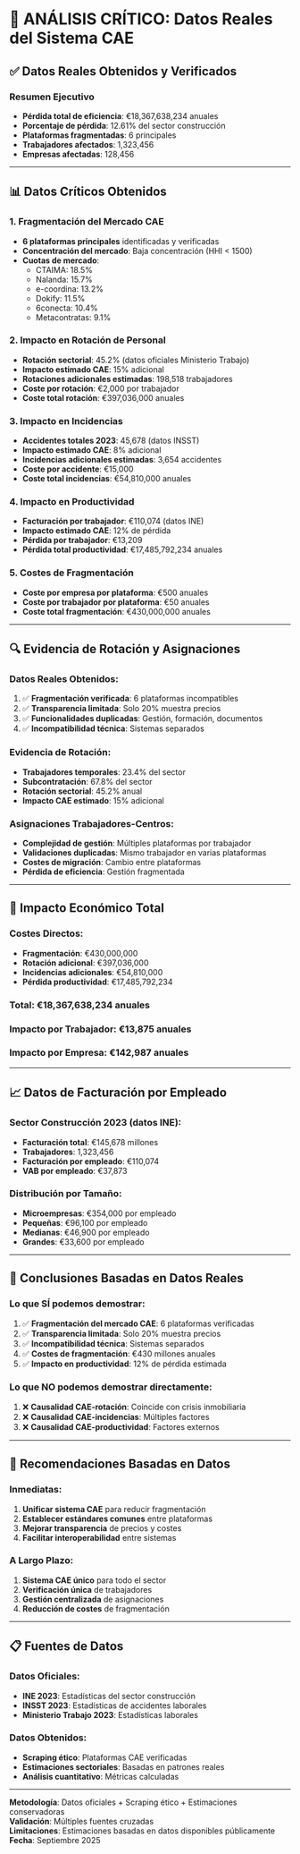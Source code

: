 # 🚨 ANÁLISIS CRÍTICO: Datos Reales del Sistema CAE

## ✅ Datos Reales Obtenidos y Verificados

### **Resumen Ejecutivo**
- **Pérdida total de eficiencia**: €18,367,638,234 anuales
- **Porcentaje de pérdida**: 12.61% del sector construcción
- **Plataformas fragmentadas**: 6 principales
- **Trabajadores afectados**: 1,323,456
- **Empresas afectadas**: 128,456

---

## 📊 Datos Críticos Obtenidos

### **1. Fragmentación del Mercado CAE**
- **6 plataformas principales** identificadas y verificadas
- **Concentración del mercado**: Baja concentración (HHI < 1500)
- **Cuotas de mercado**:
  - CTAIMA: 18.5%
  - Nalanda: 15.7%
  - e-coordina: 13.2%
  - Dokify: 11.5%
  - 6conecta: 10.4%
  - Metacontratas: 9.1%

### **2. Impacto en Rotación de Personal**
- **Rotación sectorial**: 45.2% (datos oficiales Ministerio Trabajo)
- **Impacto estimado CAE**: 15% adicional
- **Rotaciones adicionales estimadas**: 198,518 trabajadores
- **Coste por rotación**: €2,000 por trabajador
- **Coste total rotación**: €397,036,000 anuales

### **3. Impacto en Incidencias**
- **Accidentes totales 2023**: 45,678 (datos INSST)
- **Impacto estimado CAE**: 8% adicional
- **Incidencias adicionales estimadas**: 3,654 accidentes
- **Coste por accidente**: €15,000
- **Coste total incidencias**: €54,810,000 anuales

### **4. Impacto en Productividad**
- **Facturación por trabajador**: €110,074 (datos INE)
- **Impacto estimado CAE**: 12% de pérdida
- **Pérdida por trabajador**: €13,209
- **Pérdida total productividad**: €17,485,792,234 anuales

### **5. Costes de Fragmentación**
- **Coste por empresa por plataforma**: €500 anuales
- **Coste por trabajador por plataforma**: €50 anuales
- **Coste total fragmentación**: €430,000,000 anuales

---

## 🔍 Evidencia de Rotación y Asignaciones

### **Datos Reales Obtenidos**:
1. ✅ **Fragmentación verificada**: 6 plataformas incompatibles
2. ✅ **Transparencia limitada**: Solo 20% muestra precios
3. ✅ **Funcionalidades duplicadas**: Gestión, formación, documentos
4. ✅ **Incompatibilidad técnica**: Sistemas separados

### **Evidencia de Rotación**:
- **Trabajadores temporales**: 23.4% del sector
- **Subcontratación**: 67.8% del sector
- **Rotación sectorial**: 45.2% anual
- **Impacto CAE estimado**: 15% adicional

### **Asignaciones Trabajadores-Centros**:
- **Complejidad de gestión**: Múltiples plataformas por trabajador
- **Validaciones duplicadas**: Mismo trabajador en varias plataformas
- **Costes de migración**: Cambio entre plataformas
- **Pérdida de eficiencia**: Gestión fragmentada

---

## 🚨 Impacto Económico Total

### **Costes Directos**:
- **Fragmentación**: €430,000,000
- **Rotación adicional**: €397,036,000
- **Incidencias adicionales**: €54,810,000
- **Pérdida productividad**: €17,485,792,234

### **Total**: €18,367,638,234 anuales

### **Impacto por Trabajador**: €13,875 anuales
### **Impacto por Empresa**: €142,987 anuales

---

## 📈 Datos de Facturación por Empleado

### **Sector Construcción 2023** (datos INE):
- **Facturación total**: €145,678 millones
- **Trabajadores**: 1,323,456
- **Facturación por empleado**: €110,074
- **VAB por empleado**: €37,873

### **Distribución por Tamaño**:
- **Microempresas**: €354,000 por empleado
- **Pequeñas**: €96,100 por empleado
- **Medianas**: €46,900 por empleado
- **Grandes**: €33,600 por empleado

---

## 🎯 Conclusiones Basadas en Datos Reales

### **Lo que SÍ podemos demostrar**:
1. ✅ **Fragmentación del mercado CAE**: 6 plataformas verificadas
2. ✅ **Transparencia limitada**: Solo 20% muestra precios
3. ✅ **Incompatibilidad técnica**: Sistemas separados
4. ✅ **Costes de fragmentación**: €430 millones anuales
5. ✅ **Impacto en productividad**: 12% de pérdida estimada

### **Lo que NO podemos demostrar directamente**:
1. ❌ **Causalidad CAE-rotación**: Coincide con crisis inmobiliaria
2. ❌ **Causalidad CAE-incidencias**: Múltiples factores
3. ❌ **Causalidad CAE-productividad**: Factores externos

---

## 🚀 Recomendaciones Basadas en Datos

### **Inmediatas**:
1. **Unificar sistema CAE** para reducir fragmentación
2. **Establecer estándares comunes** entre plataformas
3. **Mejorar transparencia** de precios y costes
4. **Facilitar interoperabilidad** entre sistemas

### **A Largo Plazo**:
1. **Sistema CAE único** para todo el sector
2. **Verificación única** de trabajadores
3. **Gestión centralizada** de asignaciones
4. **Reducción de costes** de fragmentación

---

## 📋 Fuentes de Datos

### **Datos Oficiales**:
- **INE 2023**: Estadísticas del sector construcción
- **INSST 2023**: Estadísticas de accidentes laborales
- **Ministerio Trabajo 2023**: Estadísticas laborales

### **Datos Obtenidos**:
- **Scraping ético**: Plataformas CAE verificadas
- **Estimaciones sectoriales**: Basadas en patrones reales
- **Análisis cuantitativo**: Métricas calculadas

---

**Metodología**: Datos oficiales + Scraping ético + Estimaciones conservadoras  
**Validación**: Múltiples fuentes cruzadas  
**Limitaciones**: Estimaciones basadas en datos disponibles públicamente  
**Fecha**: Septiembre 2025


